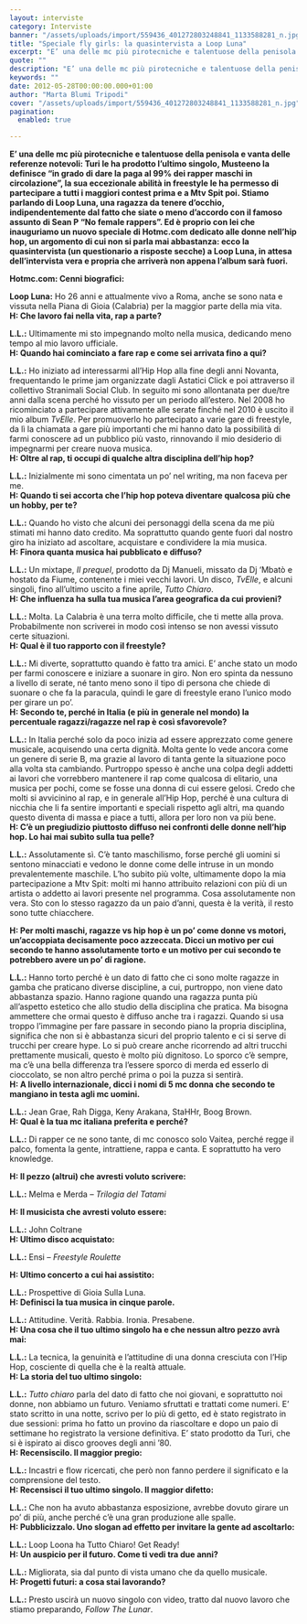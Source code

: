 ```yaml
---
layout: interviste
category: Interviste
banner: "/assets/uploads/import/559436_401272803248841_1133588281_n.jpg"
title: "Speciale fly girls: la quasintervista a Loop Luna"
excerpt: "E’ una delle mc più pirotecniche e talentuose della penisola e vanta delle referenze notevoli: Turi le ha prodotto l’ultimo singolo, Musteeno la definisce “in grado di dare la paga al 99% dei rapper maschi in circolazione”, la sua eccezionale abilità in freestyle le ha permesso di partecipare a tutti i maggiori contest prima e…"
quote: ""
description: "E’ una delle mc più pirotecniche e talentuose della penisola e vanta delle referenze notevoli: Turi le ha prodotto l’ultimo singolo, Musteeno la definisce “in grado di dare la paga al 99% dei rapper maschi in circolazione”, la sua eccezionale abilità in freestyle le ha permesso di partecipare a tutti i maggiori contest prima e…"
keywords: ""
date: 2012-05-28T00:00:00.000+01:00
author: "Marta Blumi Tripodi"
cover: "/assets/uploads/import/559436_401272803248841_1133588281_n.jpg"
pagination:
  enabled: true

---
```


**E’ una delle mc più pirotecniche e talentuose della penisola e vanta delle referenze notevoli: Turi le ha prodotto l’ultimo singolo, Musteeno la definisce “in grado di dare la paga al 99% dei rapper maschi in circolazione”, la sua eccezionale abilità in freestyle le ha permesso di partecipare a tutti i maggiori contest prima e a Mtv Spit poi. Stiamo parlando di Loop Luna, una ragazza da tenere d’occhio, indipendentemente dal fatto che siate o meno d’accordo con il famoso assunto di Sean P “No female rappers”. Ed è proprio con lei che inauguriamo un nuovo speciale di Hotmc.com dedicato alle donne nell’hip hop, un argomento di cui non si parla mai abbastanza: ecco la quasintervista (un questionario a risposte secche) a Loop Luna, in attesa dell’intervista vera e propria che arriverà non appena l’album sarà fuori.**

**Hotmc.com: Cenni biografici:**

**Loop Luna:** Ho 26 anni e attualmente vivo a Roma, anche se sono nata e vissuta nella Piana di Gioia (Calabria) per la maggior parte della mia vita.  
**H: Che lavoro fai nella vita, rap a parte?** 

**L.L.:** Ultimamente mi sto impegnando molto nella musica, dedicando meno tempo al mio lavoro ufficiale.  
**H: Quando hai cominciato a fare rap e come sei arrivata fino a qui?**

**L.L.:** Ho iniziato ad interessarmi all’Hip Hop alla fine degli anni Novanta, frequentando le prime jam organizzate dagli Astatici Click e poi attraverso il collettivo Stranimali Social Club. In seguito mi sono allontanata per due/tre anni dalla scena perché ho vissuto per un periodo all’estero. Nel 2008 ho ricominciato a partecipare attivamente alle serate finché nel 2010 è uscito il mio album _TvElle_. Per promuoverlo ho partecipato a varie gare di freestyle, da lì la chiamata a gare più importanti che mi hanno dato la possibilità di farmi conoscere ad un pubblico più vasto, rinnovando il mio desiderio di impegnarmi per creare nuova musica.  
**H: Oltre al rap, ti occupi di qualche altra disciplina dell’hip hop?**

**L.L.:** Inizialmente mi sono cimentata un po’ nel writing, ma non faceva per me.  
**H: Quando ti sei accorta che l’hip hop poteva diventare qualcosa più che un hobby, per te?**

**L.L.:** Quando ho visto che alcuni dei personaggi della scena da me più stimati mi hanno dato credito. Ma soprattutto quando gente fuori dal nostro giro ha iniziato ad ascoltare, acquistare e condividere la mia musica.  
**H: Finora quanta musica hai pubblicato e diffuso?**

**L.L.:** Un mixtape, _Il prequel_, prodotto da Dj Manueli, missato da Dj ‘Mbatò e hostato da Fiume, contenente i miei vecchi lavori. Un disco, _TvElle_, e alcuni singoli, fino all’ultimo uscito a fine aprile, _Tutto Chiaro_.  
**H: Che influenza ha sulla tua musica l’area geografica da cui provieni?**

**L.L.:** Molta. La Calabria è una terra molto difficile, che ti mette alla prova. Probabilmente non scriverei in modo così intenso se non avessi vissuto certe situazioni.  
**H: Qual è il tuo rapporto con il freestyle?** 
  
**L.L.:** Mi diverte, soprattutto quando è fatto tra amici. E’ anche stato un modo per farmi conoscere e iniziare a suonare in giro. Non ero spinta da nessuno a livello di serate, né tanto meno sono il tipo di persona che chiede di suonare o che fa la paracula, quindi le gare di freestyle erano l’unico modo per girare un po’.  
**H: Secondo te, perché in Italia (e più in generale nel mondo) la percentuale ragazzi/ragazze nel rap è così sfavorevole?**

**L.L.:** In Italia perché solo da poco inizia ad essere apprezzato come genere musicale, acquisendo una certa dignità. Molta gente lo vede ancora come un genere di serie B, ma grazie al lavoro di tanta gente la situazione poco alla volta sta cambiando. Purtroppo spesso è anche una colpa degli addetti ai lavori che vorrebbero mantenere il rap come qualcosa di elitario, una musica per pochi, come se fosse una donna di cui essere gelosi. Credo che molti si avvicinino al rap, e in generale all’Hip Hop, perché è una cultura di nicchia che li fa sentire importanti e speciali rispetto agli altri, ma quando questo diventa di massa e piace a tutti, allora per loro non va più bene.  
**H: C’è un pregiudizio piuttosto diffuso nei confronti delle donne nell’hip hop. Lo hai mai subìto sulla tua pelle?**

**L.L.:** Assolutamente sì. C’è tanto maschilismo, forse perché gli uomini si sentono minacciati e vedono le donne come delle intruse in un mondo prevalentemente maschile. L’ho subito più volte, ultimamente dopo la mia partecipazione a Mtv Spit: molti mi hanno attribuito relazioni con più di un artista o addetto ai lavori presente nel programma. Cosa assolutamente non vera. Sto con lo stesso ragazzo da un paio d’anni, questa è la verità, il resto sono tutte chiacchere.

**H: Per molti maschi, ragazze vs hip hop è un po’ come donne vs motori, un’accoppiata decisamente poco azzeccata. Dicci un motivo per cui secondo te hanno assolutamente torto e un motivo per cui secondo te potrebbero avere un po’ di ragione.**

**L.L.:** Hanno torto perché è un dato di fatto che ci sono molte ragazze in gamba che praticano diverse discipline, a cui, purtroppo, non viene dato abbastanza spazio. Hanno ragione quando una ragazza punta più all’aspetto estetico che allo studio della disciplina che pratica. Ma bisogna ammettere che ormai questo è diffuso anche tra i ragazzi. Quando si usa troppo l’immagine per fare passare in secondo piano la propria disciplina, significa che non si è abbastanza sicuri del proprio talento e ci si serve di trucchi per creare hype. Lo si può creare anche ricorrendo ad altri trucchi prettamente musicali, questo è molto più dignitoso. Lo sporco c’è sempre, ma c’è una bella differenza tra l’essere sporco di merda ed esserlo di cioccolato, se non altro perché prima o poi la puzza si sentirà.  
**H: A livello internazionale, dicci i nomi di 5 mc donna che secondo te mangiano in testa agli mc uomini.** 
  
**L.L.:** Jean Grae, Rah Digga, Keny Arakana, StaHHr, Boog Brown.  
**H: Qual è la tua mc italiana preferita e perché?**

**L.L.:** Di rapper ce ne sono tante, di mc conosco solo Vaitea, perché regge il palco, fomenta la gente, intrattiene, rappa e canta. E soprattutto ha vero knowledge.

**H: Il pezzo (altrui) che avresti voluto scrivere:**

**L.L.:** Melma e Merda – _Trilogia del Tatami_ 

**H: Il musicista che avresti voluto essere:** 
  
**L.L.:** John Coltrane  
**H: Ultimo disco acquistato:** 
  
**L.L.:** Ensi – _Freestyle Roulette_ 

**H: Ultimo concerto a cui hai assistito:** 
  
**L.L.:** Prospettive di Gioia Sulla Luna.  
**H: Definisci la tua musica in cinque parole.**

**L.L.:** Attitudine. Verità. Rabbia. Ironia. Presabene.  
**H: Una cosa che il tuo ultimo singolo ha e che nessun altro pezzo avrà mai:**

**L.L.:** La tecnica, la genuinità e l’attitudine di una donna cresciuta con l’Hip Hop, cosciente di quella che è la realtà attuale.  
**H: La storia del tuo ultimo singolo:**

**L.L.:** _Tutto chiaro_ parla del dato di fatto che noi giovani, e soprattutto noi donne, non abbiamo un futuro. Veniamo sfruttati e trattati come numeri. E’ stato scritto in una notte, scrivo per lo più di getto, ed è stato registrato in due sessioni: prima ho fatto un provino da riascoltare e dopo un paio di settimane ho registrato la versione definitiva. E’ stato prodotto da Turi, che si è ispirato ai disco grooves degli anni ’80.  
**H: Recensiscilo. Il maggior pregio:**

**L.L.:** Incastri e flow ricercati, che però non fanno perdere il significato e la comprensione del testo.  
**H: Recensisci il tuo ultimo singolo. Il maggior difetto:**

**L.L.:** Che non ha avuto abbastanza esposizione, avrebbe dovuto girare un po’ di più, anche perché c’è una gran produzione alle spalle.  
**H: Pubblicizzalo. Uno slogan ad effetto per invitare la gente ad ascoltarlo:**

**L.L.:** Loop Loona ha Tutto Chiaro! Get Ready!  
**H: Un auspicio per il futuro. Come ti vedi tra due anni?**

**L.L.:** Migliorata, sia dal punto di vista umano che da quello musicale.  
**H: Progetti futuri: a cosa stai lavorando?**

**L.L.:** Presto uscirà un nuovo singolo con video, tratto dal nuovo lavoro che stiamo preparando, _Follow The Lunar_.
